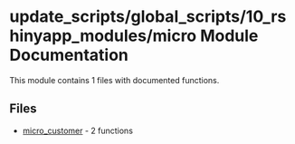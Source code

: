 # update_scripts/global_scripts/10_rshinyapp_modules/micro Module Documentation

This module contains 1 files with documented functions.

## Files
- [micro_customer](micro_customer.md) - 2 functions
